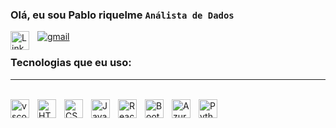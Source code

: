 

### Olá, eu sou Pablo riquelme  **`Análista de Dados`**
  

<a href="[https://www.linkedin.com/](https://www.linkedin.com/in/pablo-riquelme-ss/)" target="_blank"><img align="left" alt="LinkedIn" title="LinkedIn" width="30px" style="padding-right: 10px;" src="https://cdn.jsdelivr.net/gh/devicons/devicon@latest/icons/linkedin/linkedin-original.svg"/>
</a>

[![gmail](https://img.shields.io/badge/Gmail-D14836?style=for-the-badge&logo=gmail&logoColor=white)](mailto:riquelmexxx506@gmail.com)




  ### Tecnologias que eu uso:
  ---
  
<div style="display: inline_block"><br>
    
  <img align="left" alt="vscode" title="vscode" width="30px" style="padding-right: 10px;" src="https://cdn.jsdelivr.net/gh/devicons/devicon@latest/icons/vscode/vscode-original.svg"/>
    <img align="left" alt="HTML" title="HTML" width="30px" style="padding-right: 10px;" src="https://cdn.jsdelivr.net/gh/devicons/devicon@latest/icons/html5/html5-original.svg"/>
    <img align="left" alt="CSS" title="CSS" width="30px" style="padding-right: 10px;" src="https://cdn.jsdelivr.net/gh/devicons/devicon@latest/icons/css3/css3-original.svg"/>
    <img align="left" alt="JavaScript" title="JavaScript" width="30px" style="padding-right: 10px;" src="https://cdn.jsdelivr.net/gh/devicons/devicon@latest/icons/javascript/javascript-plain.svg"/>
    <img align="left" alt="React" title="React" width="30px" style="padding-right: 10px;" src="https://cdn.jsdelivr.net/gh/devicons/devicon@latest/icons/react/react-original.svg"/>
    <img align="left" alt="Bootstrap" title="Bootstrap" width="30px" style="padding-right: 10px;" src="https://cdn.jsdelivr.net/gh/devicons/devicon@latest/icons/bootstrap/bootstrap-original.svg"/>
    <img align="left" alt="Azure SQL Database" title="Azure SQL Database" width="30px" style="padding-right: 10px;" src="https://cdn.jsdelivr.net/gh/devicons/devicon@latest/icons/azuresqldatabase/azuresqldatabase-original.svg"/>
    <img align="left" alt="Python" title="Python" width="30px" style="padding-right: 10px;" src="https://cdn.jsdelivr.net/gh/devicons/devicon@latest/icons/python/python-original.svg"/>
 

    

</div>
